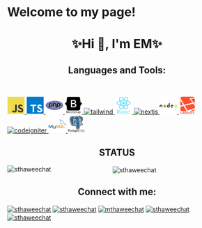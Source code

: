 <!--
**sthaweechat/sthaweechat** is a ✨ _special_ ✨ repository because its `README.md` (this file) appears on your GitHub profile.

Here are some ideas to get you started:

- 🔭 I’m currently working on ...
- 🌱 I’m currently learning ...
- 👯 I’m looking to collaborate on ...
- 🤔 I’m looking for help with ...
- 💬 Ask me about ...
- 📫 How to reach me: ...
- 😄 Pronouns: ...
- ⚡ Fun fact: ...
-->
<h1>Welcome to my page!</h1>

<h1 align="center">✨Hi 👋, I'm EM✨</h1>


<h2 align="center">Languages and Tools:</h2>
<br>
<p align="left"> 

<a href="https://developer.mozilla.org/en-US/docs/Web/JavaScript" target="_blank" rel="noreferrer"> 
<img src="https://raw.githubusercontent.com/devicons/devicon/master/icons/javascript/javascript-original.svg" alt="javascript" width="40" height="40"/> </a>
<a href="https://www.typescriptlang.org/" target="_blank" rel="noreferrer"> 
<img src="https://raw.githubusercontent.com/devicons/devicon/master/icons/typescript/typescript-original.svg" alt="typescript" width="40" height="40"/> </a> 
<a href="https://www.php.net" target="_blank" rel="noreferrer">
<img src="https://raw.githubusercontent.com/devicons/devicon/master/icons/php/php-original.svg" alt="php" width="40" height="40"/> </a>

<a href="https://getbootstrap.com" target="_blank" rel="noreferrer"> 
<img src="https://raw.githubusercontent.com/devicons/devicon/master/icons/bootstrap/bootstrap-plain-wordmark.svg" alt="bootstrap" width="40" height="40"/> </a> 
<a href="https://tailwindcss.com/" target="_blank" rel="noreferrer"> 
<img src="https://www.vectorlogo.zone/logos/tailwindcss/tailwindcss-icon.svg" alt="tailwind" width="40" height="40"/> </a> 
<a href="https://reactjs.org/" target="_blank" rel="noreferrer"> 
<img src="https://raw.githubusercontent.com/devicons/devicon/master/icons/react/react-original-wordmark.svg" alt="react" width="40" height="40"/> </a> 

<a href="https://nextjs.org/" target="_blank" rel="noreferrer"> 
<img src="https://cdn.worldvectorlogo.com/logos/nextjs-2.svg" alt="nextjs" width="40" height="40"/> </a> 

<a href="https://nodejs.org" target="_blank" rel="noreferrer">
<img src="https://raw.githubusercontent.com/devicons/devicon/master/icons/nodejs/nodejs-original-wordmark.svg" alt="nodejs" width="40" height="40"/> </a>

<a href="https://laravel.com/" target="_blank" rel="noreferrer"> 
<img src="https://raw.githubusercontent.com/devicons/devicon/master/icons/laravel/laravel-plain-wordmark.svg" alt="laravel" width="40" height="40"/> </a> 
<a href="https://codeigniter.com" target="_blank" rel="noreferrer"> 
<img src="https://cdn.worldvectorlogo.com/logos/codeigniter.svg" alt="codeigniter" width="40" height="40"/> </a> 

<a href="https://www.mysql.com/" target="_blank" rel="noreferrer"> 
<img src="https://raw.githubusercontent.com/devicons/devicon/master/icons/mysql/mysql-original-wordmark.svg" alt="mysql" width="40" height="40"/> </a> 
<a href="https://www.postgresql.org" target="_blank" rel="noreferrer"> 
<img src="https://raw.githubusercontent.com/devicons/devicon/master/icons/postgresql/postgresql-original-wordmark.svg" alt="postgresql" width="40" height="40"/> </a> 


</p>


<h2 align="center">STATUS</h2>

<p>
<p><img align="left" width="48%" src="https://github-readme-stats.vercel.app/api?username=sthaweechat&count_private=true&show_icons=true&theme=dracula" alt="sthaweechat" /></p>

<p><img align="center" width="40%" src="https://github-readme-stats.vercel.app/api/top-langs?username=sthaweechat&show_icons=true&locale=en&layout=compact&theme=dracula" alt="sthaweechat" /></p>
</p>


<h2 align="center">Connect with me:</h2>
<p align="left">
<a href="https://github.com/sthaweechat" target="blank">
<img align="center" src="https://img.shields.io/badge/GitHub-100000?style=for-the-badge&logo=github&logoColor=white" alt="sthaweechat"/></a>
<a href="https://twitter.com/EMpZer0" target="blank">
<img align="center" src="https://img.shields.io/badge/Twitter-1DA1F2?style=for-the-badge&logo=twitter&logoColor=white" alt="sthaweechat" /></a>
<a href="https://fb.com/mthaweechat" target="blank">
<img align="center" src="https://img.shields.io/badge/Facebook-1877F2?style=for-the-badge&logo=facebook&logoColor=white" alt="mthaweechat" /></a>
<a href="https://instagram.com/sthaweechat" target="blank">
<img align="center" src="https://img.shields.io/badge/instagram-E4405F?style=for-the-badge&logo=instagram&logoColor=white" alt="sthaweechat"/></a>
<a href="https://www.youtube.com/sthaweechat" target="blank">
<img align="center" src="https://img.shields.io/badge/youtube-FF0000?style=for-the-badge&logo=youtube&logoColor=white" alt="sthaweechat"/></a>

</p>

